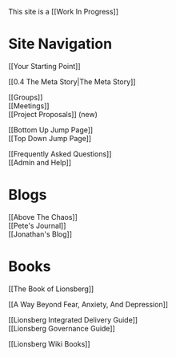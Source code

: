 This site is a [[Work In Progress]]

# Site Navigation
[[Your Starting Point]]   
  
[[0.4 The Meta Story|The Meta Story]]  

[[Groups]]  
[[Meetings]]  
[[Project Proposals]]  (new)  
  
[[Bottom Up Jump Page]]    
[[Top Down Jump Page]]  
  
[[Frequently Asked Questions]]  
[[Admin and Help]]

# Blogs
[[Above The Chaos]]  
[[Pete's Journal]]  
[[Jonathan's Blog]]  

# Books
[[The Book of Lionsberg]]   

[[A Way Beyond Fear, Anxiety, And Depression]]   

[[Lionsberg Integrated Delivery Guide]]   
[[Lionsberg Governance Guide]]   

[[Lionsberg Wiki Books]]  

<!-- Comment not rendered visibly to web

Feel free to edit this page. Remember to add two space characters to the end of lines to make a line break, or separate menu links will run together one one line.
-->